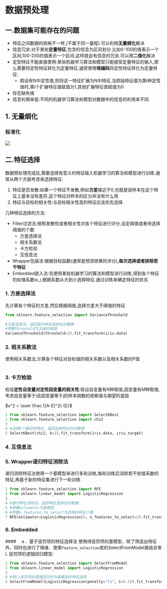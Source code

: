 # 数据预处理

## 一.数据集可能存在的问题
* 特征之间数据的规格不一样,(不属于同一量程).可以利用**无量纲化**解决
* 信息冗余:对于某些**定量特征**,包含的信息为区间划分.比如0-100的值表示一个区间,100-200的值表示一个区间,这样就会有信息的冗余.可以用**二值化**解决
* 定型特征不能直接使用:某些机器学习算法和模型只能接受定量特征的输入,那么需要将定性特征转化为定量特征.通常使用**哑编码**将定性特征转化为定量特征:
    * 假设有N中定性值,则将这一特征扩展为N中特征,当原始特征值为第i种定性值时,第i个扩展特征值赋值为1,其他扩展特征值赋值为0
* 存在缺失值
* 信息利用率低:不同的机器学习算法和模型对数据中的信息的利用率不同.

## 1. 无量纲化

### 标准化
![](https://ws1.sinaimg.cn/large/0077h8xtly1fqfw4w9exij304m02jdfm.jpg)


## 二.特征选择
数据预处理完成后,需要选择有意义的特征输入机器学习的算法和模型进行训练.通常从两个方面考虑来选择特征:
1. 特征是否发散:如果一个特征不发散,例如**方差**接近于0,也就是说样本在这个特征上基本没有差异,这个特征对样本的区分并没有什么用
2. 特征与目标的相关性:与目标相关性高的特征应该优先选择.

几种特征选择的方法:
* Filter过滤法:按照发散性或者相关性对各个特征进行评分,设定阈值或者待选择阈值的个数
    * 方差选择法
    * 相关系数法
    * 卡方检验
    * 互信息法
* Wrapper包装法:根据目标函数(通常是预测效果的评分)**,每次选择或者排除若干特征**
* Embedded嵌入法:先使用某些机器学习的算法和模型进行训练,得到各个特征的权值系数w_i,根据系数从大到小选择特征.通过训练来确定特征的优劣

### 1. 方差选择法
先计算各个特征的方差,然后根据阈值,选择方差大于阈值的特征
```python
from sklearn.feature_selection import VarianceThreshold
 
#方差选择法，返回值为特征选择后的数据
#参数threshold为方差的阈值
VarianceThreshold(threshold=3).fit_transform(iris.data)
```

### 2. 相关系数法
使用相关系数法,计算各个特征对目标值的相关系数以及相关系数的P值

```python

```

### 3. 卡方检验
检验**定性自变量对定性因变量的相关性**:假设自变量有N种取值,因变量有M种取值,考虑自变量等于i且因变量等于j的样本频数的观察值与期望的差距

$x^2 = \sum \frac {(A-E)^2} {E}$

```python
1 from sklearn.feature_selection import SelectKBest
2 from sklearn.feature_selection import chi2
3 
4 #选择K个最好的特征，返回选择特征后的数据
5 SelectKBest(chi2, k=2).fit_transform(iris.data, iris.target)
```

### 4. 互信息法


### 5. Wrapper递归特征消除法
递归消除特征法使用一个基模型来进行多轮训练,每轮训练后消除若干权值系数的特征,再基于新的特征集进行下一轮训练

```python
1 from sklearn.feature_selection import RFE
2 from sklearn.linear_model import LogisticRegression
3 
4 #递归特征消除法，返回特征选择后的数据
5 #参数estimator为基模型
6 #参数n_features_to_select为选择的特征个数
7 RFE(estimator=LogisticRegression(), n_features_to_select=2).fit_transform(iris.data, iris.target)
```

### 6. Embedded
####　ａ．基于惩罚项的特征选择法
使用待惩罚项的基模型，除了筛选出特征外，同时也进行了降维．使用`feature_selection`库的SelectFromModel类结合带L
惩罚项的逻辑回归模型:
```python
1 from sklearn.feature_selection import SelectFromModel
2 from sklearn.linear_model import LogisticRegression
3 
4 #带L1惩罚项的逻辑回归作为基模型的特征选择
5 SelectFromModel(LogisticRegression(penalty="l1", C=0.1)).fit_transform(iris.data, iris.target)
```

